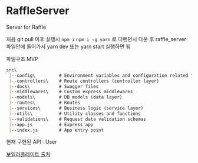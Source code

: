 # RaffleServer
Server for Raffle

처음 git pull 이후 실행시 
```npm i```
```npm i -g yarn```
로 디펜던시 다운 후 raffle_server 파일안에 들어가서
yarn dev 또는 yarn start 실행하면 됨

파일구조 MVP
```D:\NodeJs\RaffleServer\raffle_web\README.md
src\
 |--config\         # Environment variables and configuration related things
 |--controllers\    # Route controllers (controller layer)
 |--docs\           # Swagger files
 |--middlewares\    # Custom express middlewares
 |--models\         # DB models (data layer)
 |--routes\         # Routes
 |--services\       # Business logic (service layer)
 |--utils\          # Utility classes and functions
 |--validations\    # Request data validation schemas
 |--app.js          # Express app
 |--index.js        # App entry point
```

현재 구현된 API : User

[보일러플레이트 출처](https://github.com/hagopj13/node-express-boilerplate)